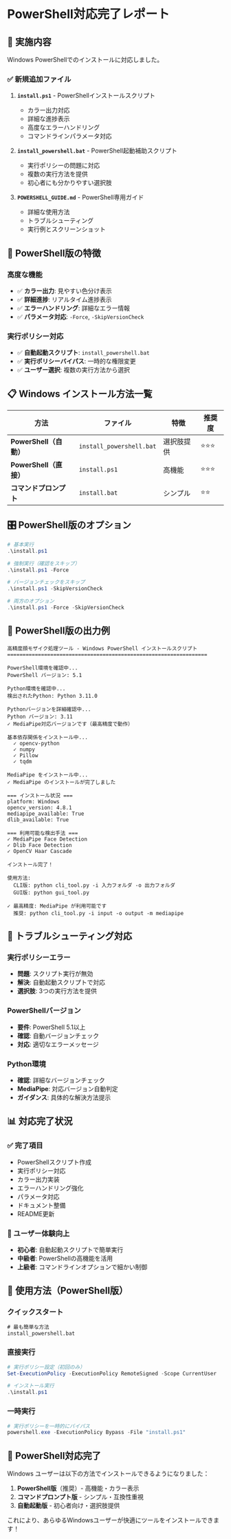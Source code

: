 # PowerShell対応完了レポート

## 🎯 実施内容

Windows PowerShellでのインストールに対応しました。

### ✅ 新規追加ファイル

1. **`install.ps1`** - PowerShellインストールスクリプト
   - カラー出力対応
   - 詳細な進捗表示
   - 高度なエラーハンドリング
   - コマンドラインパラメータ対応

2. **`install_powershell.bat`** - PowerShell起動補助スクリプト
   - 実行ポリシーの問題に対応
   - 複数の実行方法を提供
   - 初心者にも分かりやすい選択肢

3. **`POWERSHELL_GUIDE.md`** - PowerShell専用ガイド
   - 詳細な使用方法
   - トラブルシューティング
   - 実行例とスクリーンショット

## 🚀 PowerShell版の特徴

### 高度な機能
- ✅ **カラー出力**: 見やすい色分け表示
- ✅ **詳細進捗**: リアルタイム進捗表示
- ✅ **エラーハンドリング**: 詳細なエラー情報
- ✅ **パラメータ対応**: `-Force`, `-SkipVersionCheck`

### 実行ポリシー対応
- ✅ **自動起動スクリプト**: `install_powershell.bat`
- ✅ **実行ポリシーバイパス**: 一時的な権限変更
- ✅ **ユーザー選択**: 複数の実行方法から選択

## 📋 Windows インストール方法一覧

| 方法 | ファイル | 特徴 | 推奨度 |
|------|----------|------|--------|
| **PowerShell（自動）** | `install_powershell.bat` | 選択肢提供 | ⭐⭐⭐ |
| **PowerShell（直接）** | `install.ps1` | 高機能 | ⭐⭐⭐ |
| **コマンドプロンプト** | `install.bat` | シンプル | ⭐⭐ |

## 🎛️ PowerShell版のオプション

```powershell
# 基本実行
.\install.ps1

# 強制実行（確認をスキップ）
.\install.ps1 -Force

# バージョンチェックをスキップ
.\install.ps1 -SkipVersionCheck

# 両方のオプション
.\install.ps1 -Force -SkipVersionCheck
```

## 🎨 PowerShell版の出力例

```
高精度顔モザイク処理ツール - Windows PowerShell インストールスクリプト
=================================================================

PowerShell環境を確認中...
PowerShell バージョン: 5.1

Python環境を確認中...
検出されたPython: Python 3.11.0

Pythonバージョンを詳細確認中...
Python バージョン: 3.11
✓ MediaPipe対応バージョンです（最高精度で動作）

基本依存関係をインストール中...
  ✓ opencv-python
  ✓ numpy
  ✓ Pillow
  ✓ tqdm

MediaPipe をインストール中...
✓ MediaPipe のインストールが完了しました

=== インストール状況 ===
platform: Windows
opencv_version: 4.8.1
mediapipe_available: True
dlib_available: True

=== 利用可能な検出手法 ===
✓ MediaPipe Face Detection
✓ Dlib Face Detection
✓ OpenCV Haar Cascade

インストール完了！

使用方法:
  CLI版: python cli_tool.py -i 入力フォルダ -o 出力フォルダ
  GUI版: python gui_tool.py

✓ 最高精度: MediaPipe が利用可能です
  推奨: python cli_tool.py -i input -o output -m mediapipe
```

## 🔧 トラブルシューティング対応

### 実行ポリシーエラー
- **問題**: スクリプト実行が無効
- **解決**: 自動起動スクリプトで対応
- **選択肢**: 3つの実行方法を提供

### PowerShellバージョン
- **要件**: PowerShell 5.1以上
- **確認**: 自動バージョンチェック
- **対応**: 適切なエラーメッセージ

### Python環境
- **確認**: 詳細なバージョンチェック
- **MediaPipe**: 対応バージョン自動判定
- **ガイダンス**: 具体的な解決方法提示

## 📊 対応完了状況

### ✅ 完了項目
- PowerShellスクリプト作成
- 実行ポリシー対応
- カラー出力実装
- エラーハンドリング強化
- パラメータ対応
- ドキュメント整備
- README更新

### 🎯 ユーザー体験向上
- **初心者**: 自動起動スクリプトで簡単実行
- **中級者**: PowerShellの高機能を活用
- **上級者**: コマンドラインオプションで細かい制御

## 🚀 使用方法（PowerShell版）

### クイックスタート
```cmd
# 最も簡単な方法
install_powershell.bat
```

### 直接実行
```powershell
# 実行ポリシー設定（初回のみ）
Set-ExecutionPolicy -ExecutionPolicy RemoteSigned -Scope CurrentUser

# インストール実行
.\install.ps1
```

### 一時実行
```powershell
# 実行ポリシーを一時的にバイパス
powershell.exe -ExecutionPolicy Bypass -File "install.ps1"
```

## 🎉 PowerShell対応完了

Windows ユーザーは以下の方法でインストールできるようになりました：

1. **PowerShell版**（推奨）- 高機能・カラー表示
2. **コマンドプロンプト版** - シンプル・互換性重視
3. **自動起動版** - 初心者向け・選択肢提供

これにより、あらゆるWindowsユーザーが快適にツールをインストールできます！
